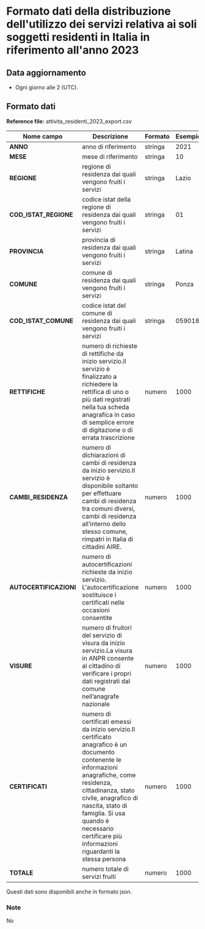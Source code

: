 # Formato dati della distribuzione dell'utilizzo dei servizi relativa ai soli soggetti residenti in Italia in riferimento all'anno 2023

## Data aggiornamento
- Ogni giorno alle 2 (UTC). 

## Formato dati

**Reference file:** attivita_residenti_2023_export.csv<br>

| Nome campo                  | Descrizione                       | Formato                       | Esempio             |
|-----------------------------|-----------------------------------|-------------------------------|---------------------|
| **ANNO**       | anno di riferimento            |      stringa              | 2021          |
| **MESE**       | mese di riferimento             |     stringa              | 10         |
| **REGIONE**      | regione di residenza dai quali vengono fruiti i servizi |   stringa | Lazio  |
| **COD_ISTAT_REGIONE**      | codice istat della regione di residenza dai quali vengono fruiti i servizi |   stringa | 01  |
| **PROVINCIA**      | provincia di residenza dai quali vengono fruiti i servizi |   stringa | Latina  |
| **COMUNE**      | comune di residenza dai quali vengono fruiti i servizi |   stringa | Ponza  |
| **COD_ISTAT_COMUNE**      | codice istat del comune di residenza dai quali vengono fruiti i servizi |   stringa | 059018  |
| **RETTIFICHE**      | numero di richieste di rettifiche da inizio servizio.Il servizio è finalizzato a richiedere la rettifica di uno o più dati registrati nella tua scheda anagrafica in caso di semplice errore di digitazione o di errata trascrizione| numero             | 1000   |
| **CAMBI_RESIDENZA**      | numero di dichiarazioni di cambi di residenza da inizio servizio.Il servizio è disponibile soltanto per effettuare cambi di residenza tra comuni diversi, cambi di residenza all’interno dello stesso comune, rimpatri in Italia di cittadini AIRE.| numero             | 1000   |
| **AUTOCERTIFICAZIONI**      | numero di autocertificazioni richieste da inizio servizio. L'autocertificazione sostituisce i certificati nelle occasioni consentite| numero             | 1000   |
| **VISURE**      | numero di fruitori del servizio di visura da inizio servizio.La visura in ANPR consente al cittadino di verificare i propri dati registrati dal comune nell’anagrafe nazionale| numero             | 1000   |
| **CERTIFICATI**      | numero di certificati emessi da inizio servizio.Il certificato anagrafico è un documento contenente le informazioni anagrafiche, come residenza, cittadinanza, stato civile, anagrafico di nascita, stato di famiglia. Si usa quando è necessario certificare più informazioni riguardanti la stessa persona| numero             | 1000   |
| **TOTALE**      | numero totale di servizi fruiti| numero             | 1000   |

Questi dati sono disponibili anche in formato json.

### Note
No